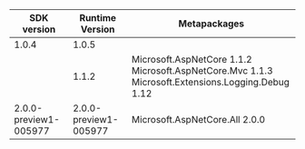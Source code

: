 
|  SDK version  |  Runtime Version  |  Metapackages  |
|  -----------  |  ---------------  |  ------------  |
|  1.0.4        |  1.0.5            |  
|               |  1.1.2            |  Microsoft.AspNetCore 1.1.2<br/>Microsoft.AspNetCore.Mvc 1.1.3<br>Microsoft.Extensions.Logging.Debug 1.12  |
|  2.0.0-preview1-005977        |  2.0.0-preview1-005977            |  Microsoft.AspNetCore.All 2.0.0  |  
